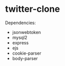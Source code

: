 # twitter-clone

Dependencies:
- jsonwebtoken
- mysql2
- express
- ejs
- cookie-parser
- body-parser